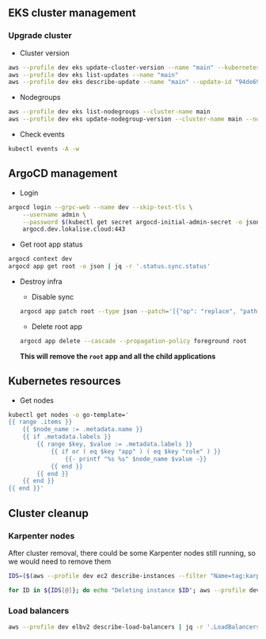 ## EKS cluster management

### Upgrade cluster

- Cluster version

```bash
aws --profile dev eks update-cluster-version --name "main" --kubernetes-version "1.28"
aws --profile dev eks list-updates --name "main"
aws --profile dev eks describe-update --name "main" --update-id "94de69c1-9486-4e77-802b-99f56edad178"
```

- Nodegroups

```bash
aws --profile dev eks list-nodegroups --cluster-name main
aws --profile dev eks update-nodegroup-version --cluster-name main --nodegroup-name main-system
```

- Check events

```bash
kubectl events -A -w
```

## ArgoCD management

- Login

```bash
argocd login --grpc-web --name dev --skip-test-tls \
    --username admin \
    --password $(kubectl get secret argocd-initial-admin-secret -o jsonpath="{.data.password}" -n argocd | base64 -d) \
    argocd.dev.lokalise.cloud:443
```

- Get root app status

```bash
argocd context dev
argocd app get root -o json | jq -r '.status.sync.status'
```

- Destroy infra

    - Disable sync
    ```bash
    argocd app patch root --type json --patch='[{"op": "replace", "path": "/spec/syncPolicy", "value": null}]'
    ```

    - Delete root app
    ```bash
    argocd app delete --cascade --propagation-policy foreground root
    ```

    **This will remove the `root` app and all the child applications**

## Kubernetes resources

- Get nodes

```bash
kubectl get nodes -o go-template='
{{ range .items }}
    {{ $node_name := .metadata.name }}
    {{ if .metadata.labels }}
        {{ range $key, $value := .metadata.labels }}
            {{ if or ( eq $key "app" ) ( eq $key "role" ) }}
                {{- printf "%s %s" $node_name $value -}}
            {{ end }}
        {{ end }}
    {{ end }}
{{ end }}'
```

## Cluster cleanup

### Karpenter nodes

After cluster removal, there could be some Karpenter nodes still running, so we would need to remove them

```bash
IDS=($(aws --profile dev ec2 describe-instances --filter "Name=tag:karpenter.sh/managed-by,Values=main" --query 'Reservations[].Instances[].[InstanceId]' --output text | tr '\n' ' '))

for ID in ${IDS[@]}; do echo "Deleting instance $ID"; aws --profile dev ec2 terminate-instances --instance-ids "$ID"; done
```

### Load balancers

```bash
aws --profile dev elbv2 describe-load-balancers | jq -r '.LoadBalancers[]|.LoadBalancerArn'
```
